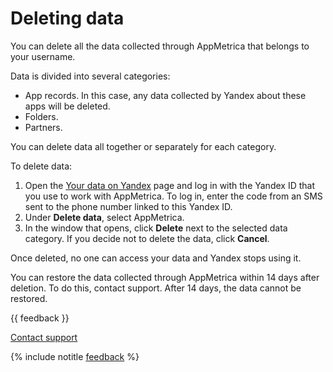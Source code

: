 # Deleting data

You can delete all the data collected through AppMetrica that belongs to your username.

Data is divided into several categories:

- App records. In this case, any data collected by Yandex about these apps will be deleted.
- Folders.
- Partners.

You can delete data all together or separately for each category.

To delete data:

1. Open the [Your data on Yandex](https://passport.yandex.ru/profile/data) page and log in with the Yandex ID that you use to work with AppMetrica. To log in, enter the code from an SMS sent to the phone number linked to this Yandex ID.
2. Under **Delete data**, select AppMetrica.
3. In the window that opens, click **Delete** next to the selected data category. If you decide not to delete the data, click **Cancel**.

Once deleted, no one can access your data and Yandex stops using it.

You can restore the data collected through AppMetrica within 14 days after deletion. To do this, contact support. After 14 days, the data cannot be restored.

{{ feedback }}

<a href="../troubleshooting/feedback-new">
  <span class="button">Contact support</span>
</a>

{% include notitle [feedback](../_includes/feedback-button.md) %}
